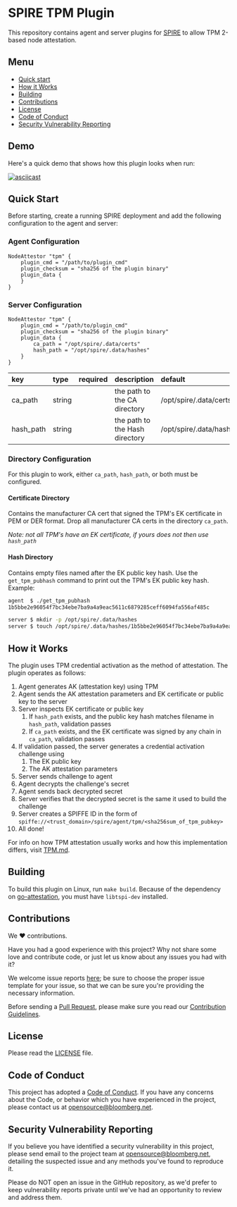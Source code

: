 # SPIRE TPM Plugin

This repository contains agent and server plugins for [SPIRE](https://github.com/spiffe/spire) to allow TPM 2-based node attestation.

## Menu

- [Quick start](#quick-start)
- [How it Works](#how-it-works)
- [Building](#building)
- [Contributions](#contributions)
- [License](#license)
- [Code of Conduct](#code-of-conduct)
- [Security Vulnerability Reporting](#security-vulnerability-reporting)

## Demo

Here's a quick demo that shows how this plugin looks when run:

[![asciicast](https://asciinema.org/a/n0TUMXXlbPUpNtxGxzD0AWzdf.svg)](https://asciinema.org/a/n0TUMXXlbPUpNtxGxzD0AWzdf)

## Quick Start

Before starting, create a running SPIRE deployment and add the following configuration to the agent and server:

### Agent Configuration

```hcl
NodeAttestor "tpm" {
	plugin_cmd = "/path/to/plugin_cmd"
	plugin_checksum = "sha256 of the plugin binary"
	plugin_data {
	}
}
```

### Server Configuration

```hcl
NodeAttestor "tpm" {
	plugin_cmd = "/path/to/plugin_cmd"
	plugin_checksum = "sha256 of the plugin binary"
	plugin_data {
		ca_path = "/opt/spire/.data/certs"
		hash_path = "/opt/spire/.data/hashes"
	}
}
```

| key | type | required | description | default |
|:----|:-----|:---------|:------------|:--------|
| ca_path | string |   | the path to the CA directory | /opt/spire/.data/certs |
| hash_path | string |   | the path to the Hash directory | /opt/spire/.data/hashes |

### Directory Configuration

For this plugin to work, either `ca_path`, `hash_path`, or both must be configured.

#### Certificate Directory

Contains the manufacturer CA cert that signed the TPM's EK certificate in PEM or DER format. Drop all manufacturer CA certs in the directory `ca_path`.

*Note: not all TPM's have an EK certificate, if yours does not then use `hash_path`*

#### Hash Directory

Contains empty files named after the EK public key hash.  Use the `get_tpm_pubhash` command to print out the TPM's EK public key hash.  Example:

```bash
agent  $ ./get_tpm_pubhash
1b5bbe2e96054f7bc34ebe7ba9a4a9eac5611c6879285ceff6094fa556af485c 

server $ mkdir -p /opt/spire/.data/hashes
server $ touch /opt/spire/.data/hashes/1b5bbe2e96054f7bc34ebe7ba9a4a9eac5611c6879285ceff6094fa556af485c
```

## How it Works

The plugin uses TPM credential activation as the method of attestation. The plugin operates as follows:

1. Agent generates AK (attestation key) using TPM
1. Agent sends the AK attestation parameters and EK certificate or public key to the server
1. Server inspects EK certificate or public key
    1. If `hash_path` exists, and the public key hash matches filename in `hash_path`, validation passes
    1. If `ca_path` exists, and the EK certificate was signed by any chain in `ca_path`, validation passes
1. If validation passed, the server generates a credential activation challenge using
    1. The EK public key
    1. The AK attestation parameters
1. Server sends challenge to agent
1. Agent decrypts the challenge's secret 
1. Agent sends back decrypted secret
1. Server verifies that the decrypted secret is the same it used to build the challenge
1. Server creates a SPIFFE ID in the form of `spiffe://<trust_domain>/spire/agent/tpm/<sha256sum_of_tpm_pubkey>`
1. All done!

For info on how TPM attestation usually works and how this implementation differs, visit [TPM.md](TPM.md).

## Building

To build this plugin on Linux, run `make build`. Because of the dependency on [go-attestation](https://github.com/google/go-attestation), you must have `libtspi-dev` installed.

## Contributions

We :heart: contributions.

Have you had a good experience with this project? Why not share some love and contribute code, or just let us know about any issues you had with it?

We welcome issue reports [here](../../issues); be sure to choose the proper issue template for your issue, so that we can be sure you're providing the necessary information.

Before sending a [Pull Request](../../pulls), please make sure you read our
[Contribution Guidelines](https://github.com/bloomberg/.github/blob/master/CONTRIBUTING.md).

## License

Please read the [LICENSE](LICENSE) file.

## Code of Conduct

This project has adopted a [Code of Conduct](https://github.com/bloomberg/.github/blob/master/CODE_OF_CONDUCT.md).
If you have any concerns about the Code, or behavior which you have experienced in the project, please
contact us at opensource@bloomberg.net.

## Security Vulnerability Reporting

If you believe you have identified a security vulnerability in this project, please send email to the project
team at opensource@bloomberg.net, detailing the suspected issue and any methods you've found to reproduce it.

Please do NOT open an issue in the GitHub repository, as we'd prefer to keep vulnerability reports private until
we've had an opportunity to review and address them.
